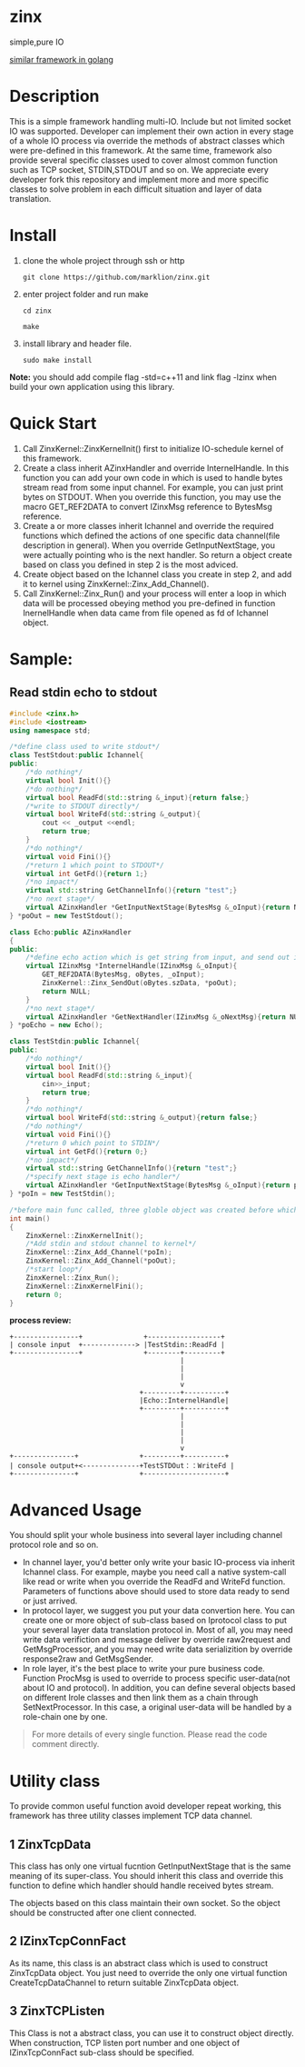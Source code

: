 # zinx
simple,pure IO

[similar framework in golang](https://github.com/aceld/zinx)

# Description

This is a simple framework handling multi-IO. Include but not limited socket IO was supported. Developer can implement their own action in every stage of a whole IO process via override the methods of abstract classes which were pre-defined in this framework. At the same time, framework also provide several specific classes used to cover almost common function such as TCP socket, STDIN,STDOUT and so on.
We appreciate every developer fork this repository and implement more and more specific classes to solve problem in each difficult situation and layer of data translation.

# Install
1. clone the whole project through ssh or http

    `git clone https://github.com/marklion/zinx.git`

2. enter project folder and run make

    `cd zinx`

    `make`

3. install library and header file.

    `sudo make install`

**Note:** you should add compile flag -std=c++11 and link flag -lzinx when build your own application using this library.

# Quick Start

1. Call ZinxKernel::ZinxKernelInit() first to initialize IO-schedule kernel of this framework.
2. Create a class inherit AZinxHandler and override InternelHandle. In this function you can add your own code in which is used to handle bytes stream read from some input channel. For example, you can just print bytes on STDOUT. When you override this function, you may use the macro GET_REF2DATA to convert IZinxMsg reference to BytesMsg reference.
3. Create a or more classes inherit Ichannel and override the required functions which defined the actions of one specific data channel(file description in general). When you override GetInputNextStage, you were actually pointing who is the next handler. So return a object create based on class you defined in step 2 is the most adviced.
4. Create object based on the Ichannel class you create in step 2, and add it to kernel using ZinxKernel::Zinx_Add_Channel().
5. Call ZinxKernel::Zinx_Run() and your process will enter a loop in which data will be processed obeying method you pre-defined in function InernelHandle when data came from file opened as fd of Ichannel object.

# Sample:

## Read stdin echo to stdout

```cpp
#include <zinx.h>
#include <iostream>
using namespace std;

/*define class used to write stdout*/
class TestStdout:public Ichannel{
public:
    /*do nothing*/
    virtual bool Init(){}
    /*do nothing*/
    virtual bool ReadFd(std::string &_input){return false;}
    /*write to STDOUT directly*/
    virtual bool WriteFd(std::string &_output){
        cout << _output <<endl;
        return true;
    }
    /*do nothing*/
    virtual void Fini(){}
    /*return 1 which point to STDOUT*/
    virtual int GetFd(){return 1;}
    /*no impact*/
    virtual std::string GetChannelInfo(){return "test";}
    /*no next stage*/
    virtual AZinxHandler *GetInputNextStage(BytesMsg &_oInput){return NULL;}
} *poOut = new TestStdout();

class Echo:public AZinxHandler
{
public:
    /*define echo action which is get string from input, and send out it via stdout channel object*/
    virtual IZinxMsg *InternelHandle(IZinxMsg &_oInput){
        GET_REF2DATA(BytesMsg, oBytes, _oInput);
        ZinxKernel::Zinx_SendOut(oBytes.szData, *poOut);
        return NULL;
    }
    /*no next stage*/
    virtual AZinxHandler *GetNextHandler(IZinxMsg &_oNextMsg){return NULL;}
} *poEcho = new Echo();

class TestStdin:public Ichannel{
public:
    /*do nothing*/
    virtual bool Init(){}
    virtual bool ReadFd(std::string &_input){
        cin>>_input;
        return true;
    }
    /*do nothing*/
    virtual bool WriteFd(std::string &_output){return false;}
    /*do nothing*/
    virtual void Fini(){}
    /*return 0 which point to STDIN*/
    virtual int GetFd(){return 0;}
    /*no impact*/
    virtual std::string GetChannelInfo(){return "test";}
    /*specify next stage is echo handler*/
    virtual AZinxHandler *GetInputNextStage(BytesMsg &_oInput){return poEcho;}
} *poIn = new TestStdin();

/*before main func called, three globle object was created before which were poOut point to a TestStdout object, poEcho point to a Echo object and poIn point to a TestStdin object.*/
int main()
{
    ZinxKernel::ZinxKernelInit();
    /*Add stdin and stdout channel to kernel*/
    ZinxKernel::Zinx_Add_Channel(*poIn);
    ZinxKernel::Zinx_Add_Channel(*poOut);
    /*start loop*/
    ZinxKernel::Zinx_Run();
    ZinxKernel::ZinxKernelFini();
    return 0;
}
```

**process review:**

```
+----------------+               +------------------+
| console input  +-------------> |TestStdin::ReadFd |
+----------------+               +--------+---------+
                                          |
                                          |
                                          |
                                          v
                                +---------+----------+
                                |Echo::InternelHandle|
                                +---------+----------+
                                          |
                                          |
                                          |
                                          |
                                          v
+---------------+               +---------+----------+
| console output+<--------------+TestSTDOut：：WriteFd |
+---------------+               +--------------------+
```

# Advanced Usage

You should split your whole business into several layer including channel protocol role and so on.

+ In channel layer, you'd better only write your basic IO-process via inherit Ichannel class. For example, maybe you need call a native system-call like read or write when you override the ReadFd and WriteFd function. Parameters of functions above should used to store data ready to send or just arrived.
+ In protocol layer, we suggest you put your data convertion here. You can create one or more object of sub-class based on Iprotocol class to put your several layer data translation protocol in. Most of all, you may need write data verifiction and message deliver by override raw2request and GetMsgProcessor, and you may need write data serializition by override response2raw and GetMsgSender.
+ In role layer, it's the best place to write your pure business code. Function ProcMsg is used to override to process specific user-data(not about IO and protocol). In addition, you can define several objects based on different Irole classes and then link them as a chain through SetNextProcessor.  In this case, a original user-data will be handled by a role-chain one by one.

> For more details of every single function. Please read the code comment directly.

# Utility class

To provide common useful function avoid developer repeat working, this framework has three utility classes implement TCP data channel.

## 1 ZinxTcpData

This class has only one virtual fucntion GetInputNextStage that is the same meaning of its super-class. You should inherit this class and override this function to define which handler should handle received bytes stream.

The objects based on this class maintain their own socket. So the object should be constructed after one client connected.

## 2 IZinxTcpConnFact

As its name, this class is an abstract class which is used to construct ZinxTcpData object. You just need to override the only one virtual function CreateTcpDataChannel to return suitable ZinxTcpData object.

## 3 ZinxTCPListen

This Class is not a abstract class, you can use it to construct object directly. When construction, TCP listen port number and one object of IZinxTcpConnFact sub-class should be specified.

